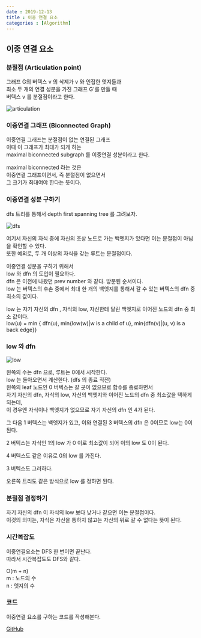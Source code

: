 ```yaml
---
date : 2019-12-13
title : 이중 연결 요소
categories : [Algorithm]
---
```


## 이중 연결 요소

### 분절점 (Articulation point)  

그래프 G의 버텍스 v 의 삭제가 v 와 인접한 엣지들과  
최소 두 개의 연결 성분을 가진 그래프 G'를 만들 때  
버텍스 v 를 분절점이라고 한다.  

![articulation](https://user-images.githubusercontent.com/22045424/70789200-e7a7e100-1dd5-11ea-99ee-5d155a8aac85.png)


### 이중연결 그래프 (Biconnected Graph)

이중연결 그래프는 분절점이 없는 연결된 그래프  
이때 이 그래프가 최대가 되게 하는  
maximal biconnected subgraph 를 이중연결 성분이라고 한다.  

maximal biconnected 라는 것은  
이중연결 그래프이면서, 즉 분절점이 없으면서  
그 크기가 최대여야 한다는 뜻이다.  


### 이중연결 성분 구하기

dfs 트리를 통해서 depth first spanning tree 를 그려보자.  

![dfs](https://user-images.githubusercontent.com/22045424/70797210-62c5c300-1de7-11ea-8899-313d2373d44a.png)

여기서 자신의 자식 중에 자신의 조상 노드로 가는 백엣지가 있다면 이는 분절점이 아님을 확인할 수 있다.  
또한 예외로, 두 개 이상의 자식을 갖는 루트는 분절점이다.  


이중연결 성분을 구하기 위해서  
low 와 dfn 의 도입이 필요하다.  
dfn 은 이전에 나왔던 prev number 와 같다. 방문된 순서이다.  
low 는 버텍스의 후손 중에서 최대 한 개의 백엣지를 통해서 갈 수 있는 버텍스의 dfn 중 최소의 값이다.  

low 는 자기 자신의 dfn , 자식의 low, 자신한테 달린 백엣지로 이어진 노드의 dfn 중 최소 값이다.  
low(u) = min { dfn(u), min{low(w)|w is a child of u}, min{dfn(v)|(u, v) is a back edge}}  

### low 와 dfn 

![low](https://user-images.githubusercontent.com/22045424/70797836-af5dce00-1de8-11ea-9ded-36db4e9f344a.png)

왼쪽의 수는 dfn 으로, 루트는 0에서 시작한다.  
low 는 돌아오면서 계산한다. (dfs 의 종료 직전)  
왼쪽의 leaf 노드인 0 버텍스는 갈 곳이 없으므로 함수를 종료하면서  
자기 자신의 dfn, 자식의 low, 자신의 백엣지와 이어진 노드의 dfn 중 최소값을 택하게 되는데,  
이 경우엔 자식이나 백엣지가 없으므로 자기 자신의 dfn 인 4가 된다.  

그 다음 1 버텍스는 백엣지가 있고, 이와 연결된 3 버텍스의 dfn 은 0이므로 low는 0이 된다.  

2 버텍스는 자식인 1의 low 가 0 이로 최소값이 되어 이의 low 도 0이 된다.  

4 버텍스도 같은 이유로 0의 low 를 가진다.  

3 버텍스도 그러하다.  

오른쪽 트리도 같은 방식으로 low 를 정하면 된다.  


### 분절점 결정하기

자기 자신의 dfn 이 자식의 low 보다 낮거나 같으면 이는 분절점이다.  
이것의 의미는, 자식은 자신을 통하지 않고는 자신의 위로 갈 수 없다는 뜻이 된다.  

### 시간복잡도

이중연결요소는 DFS 한 번이면 끝난다.  
따라서 시간복잡도도 DFS와 같다.  

O(m + n)  
m : 노드의 수  
n : 엣지의 수  

### 코드

이중연결 요소를 구하는 코드를 작성해본다.  

[GitHub](https://github.com/jkjan/Algorithm/blob/master/Graph%20Algorithm/04.%20Biconnected%20Component/Biconnected%20Component.cpp)

